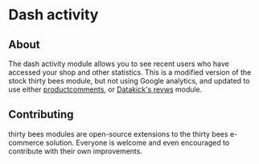 # Dash activity

## About
The dash activity module allows you to see recent users who have accessed your shop and other statistics.  This is a modified version of the stock thirty bees module, but not using Google analytics, and updated to use either [productcomments](https://github.com/thirtybees/productcomments), or [Datakick's revws](https://github.com/getdatakick/revws) module.

## Contributing

thirty bees modules are open-source extensions to the thirty bees e-commerce solution. Everyone is welcome and even encouraged to contribute with their own improvements.
